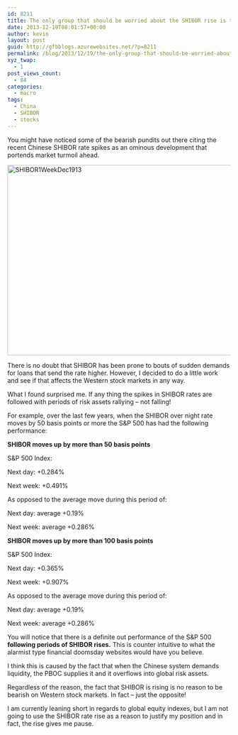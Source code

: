 ```yaml
---
id: 8211
title: The only group that should be worried about the SHIBOR rise is the bears
date: 2013-12-19T08:01:57+00:00
author: kevin
layout: post
guid: http://gfbblogs.azurewebsites.net/?p=8211
permalink: /blog/2013/12/19/the-only-group-that-should-be-worried-about-the-shibor-rise-is-the-bears/
xyz_twap:
  - 1
post_views_count:
  - 84
categories:
  - macro
tags:
  - China
  - SHIBOR
  - stocks
---
```

You might have noticed some of the bearish pundits out there citing the recent Chinese SHIBOR rate spikes as an ominous development that portends market turmoil ahead.

<img style="display:block; margin-left:auto; margin-right:auto;" src="http://themacrotourist.com/blogs/2013/12/SHIBOR1WeekDec1913.gif" alt="SHIBOR1WeekDec1913" title="SHIBOR1WeekDec1913.gif" border="0" width="600" height="429" />

There is no doubt that SHIBOR has been prone to bouts of sudden demands for loans that send the rate higher. However, I decided to do a little work and see if that affects the Western stock markets in any way.

What I found surprised me. If any thing the spikes in SHIBOR rates are followed with periods of risk assets rallying &#8211; not falling!

For example, over the last few years, when the SHIBOR over night rate moves by 50 basis points or more the S&P 500 has had the following performance:

**SHIBOR moves up by more than 50 basis points**

S&P 500 Index:
  
Next day: +0.284%
  
Next week: +0.491%

As opposed to the average move during this period of:

Next day: average +0.19%
  
Next week: average +0.286%

**SHIBOR moves up by more than 100 basis points**

S&P 500 Index:
  
Next day: +0.365%
  
Next week: +0.907%

As opposed to the average move during this period of:

Next day: average +0.19%
  
Next week: average +0.286%

You will notice that there is a definite out performance of the S&P 500 **following periods of SHIBOR rises.** This is counter intuitive to what the alarmist type financial doomsday websites would have you believe.

I think this is caused by the fact that when the Chinese system demands liquidity, the PBOC supplies it and it overflows into global risk assets. 

Regardless of the reason, the fact that SHIBOR is rising is no reason to be bearish on Western stock markets. In fact &#8211; just the opposite!

I am currently leaning short in regards to global equity indexes, but I am not going to use the SHIBOR rate rise as a reason to justify my position and in fact, the rise gives me pause.